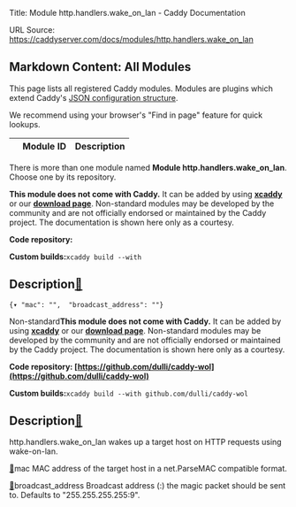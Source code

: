 Title: Module http.handlers.wake_on_lan - Caddy Documentation

URL Source: https://caddyserver.com/docs/modules/http.handlers.wake_on_lan

Markdown Content:
All Modules
-----------

This page lists all registered Caddy modules. Modules are plugins which extend Caddy's [JSON configuration structure](https://caddyserver.com/docs/json/).

We recommend using your browser's "Find in page" feature for quick lookups.

|  | Module ID | Description |
| --- | --- | --- |

There is more than one module named **Module http.handlers.wake_on_lan**. Choose one by its repository.

**This module does not come with Caddy.** It can be added by using **[xcaddy](https://caddyserver.com/docs/build#xcaddy)** or our **[download page](https://caddyserver.com/download)**. Non-standard modules may be developed by the community and are not officially endorsed or maintained by the Caddy project. The documentation is shown here only as a courtesy.

**Code repository:**

**Custom builds:**`xcaddy build --with`

Description[🔗](https://caddyserver.com/docs/modules/http.handlers.wake_on_lan#docs "Direct link")
--------------------------------------------------------------------------------------------------

`{▾	"mac": "",	"broadcast_address": ""}`

Non-standard**This module does not come with Caddy.** It can be added by using **[xcaddy](https://caddyserver.com/docs/build#xcaddy)** or our **[download page](https://caddyserver.com/download)**. Non-standard modules may be developed by the community and are not officially endorsed or maintained by the Caddy project. The documentation is shown here only as a courtesy.

**Code repository: [https://github.com/dulli/caddy-wol](https://github.com/dulli/caddy-wol)**

**Custom builds:**`xcaddy build --with github.com/dulli/caddy-wol`

Description[🔗](https://caddyserver.com/docs/modules/http.handlers.wake_on_lan#docs "Direct link")
--------------------------------------------------------------------------------------------------

http.handlers.wake_on_lan wakes up a target host on HTTP requests using wake-on-lan.

[🔗](https://caddyserver.com/docs/modules/http.handlers.wake_on_lan#mac)mac
MAC address of the target host in a net.ParseMAC compatible format.

[🔗](https://caddyserver.com/docs/modules/http.handlers.wake_on_lan#broadcast_address)broadcast_address
Broadcast address (:) the magic packet should be sent to. Defaults to "255.255.255.255:9".

